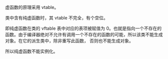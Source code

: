 虚函数的原理采用 vtable。

类中含有纯虚函数时，其 vtable 不完全，有个空位。

即纯虚函数在类的 vftable 表中对应的表项被赋值为 0。也就是指向一个不存在的函数。由于编译器绝对不允许有调用一个不存在的函数的可能，所以该类不能生成对象。在它的派生类中，除非重写此函数，
否则也不能生成对象。

所以纯虚函数不能实例化。
